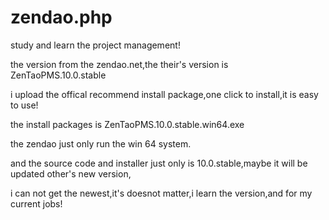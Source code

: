 # zendao.php
study and learn the project management!

the version from the zendao.net,the their's version is ZenTaoPMS.10.0.stable

i upload the offical recommend install package,one click to install,it is easy to use!

the install packages is ZenTaoPMS.10.0.stable.win64.exe

the zendao just only run the win 64 system.

and the source code and installer just only is 10.0.stable,maybe it will be updated other's new version,

i can not get the newest,it's doesnot matter,i learn the version,and for my current jobs!